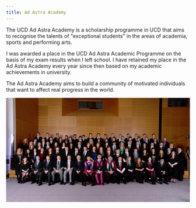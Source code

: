 ```yaml
---
title: Ad Astra Academy
---
```


The UCD Ad Astra Academy is a scholarship programme in UCD that aims to recognise the 
talents of "exceptional students" in the areas of academia, sports and performing arts.

I was awarded a place in the UCD Ad Astra Academic Programme on the basis of my
exam results when I left school. I have retained my place in the Ad Astra Academy every year
since then based on my academic achievements in university.

The Ad Astra Academy aims to build a community of motivated individuals that want to affect 
real progress in the world.

![Ad Astra Academy](assets/img/work/proj-5/thumb.jpg)